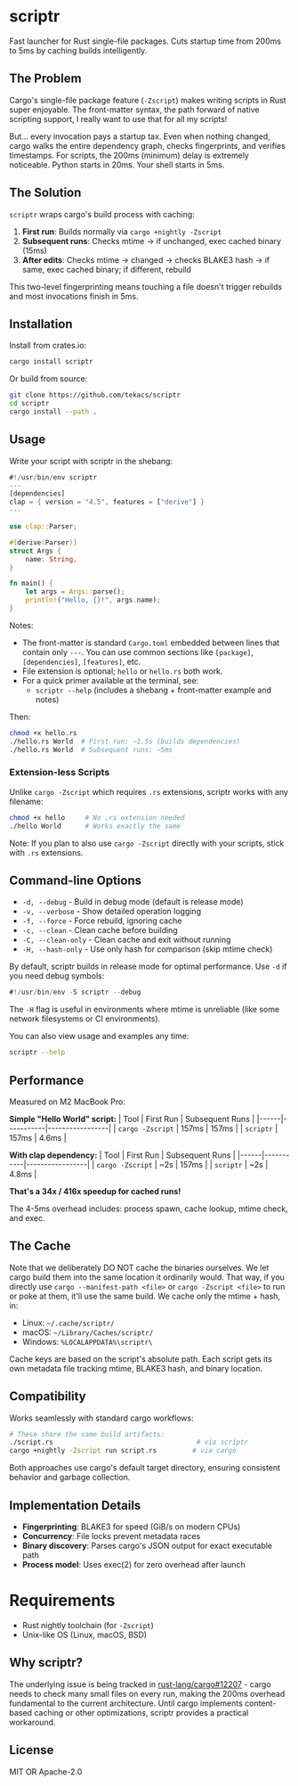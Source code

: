 # scriptr

Fast launcher for Rust single-file packages. Cuts startup time from 200ms to 5ms by caching builds intelligently.

## The Problem

Cargo's single-file package feature (`-Zscript`) makes writing scripts in Rust super enjoyable. The front-matter syntax, the path forward of native scripting support, I really want to use that for all my scripts!

But... every invocation pays a startup tax. Even when nothing changed, cargo walks the entire dependency graph, checks fingerprints, and verifies timestamps. For scripts, the 200ms (minimum) delay is extremely noticeable. Python starts in 20ms. Your shell starts in 5ms.

## The Solution

`scriptr` wraps cargo's build process with caching:

1. **First run**: Builds normally via `cargo +nightly -Zscript`
2. **Subsequent runs**: Checks mtime → if unchanged, exec cached binary (15ms)
3. **After edits**: Checks mtime → changed → checks BLAKE3 hash → if same, exec cached binary; if different, rebuild

This two-level fingerprinting means touching a file doesn't trigger rebuilds and most invocations finish in 5ms.

## Installation

Install from crates.io:

```bash
cargo install scriptr
```

Or build from source:

```bash
git clone https://github.com/tekacs/scriptr
cd scriptr
cargo install --path .
```

## Usage

Write your script with scriptr in the shebang:

```rust
#!/usr/bin/env scriptr
---
[dependencies]
clap = { version = "4.5", features = ["derive"] }
---

use clap::Parser;

#[derive(Parser)]
struct Args {
    name: String,
}

fn main() {
    let args = Args::parse();
    println!("Hello, {}!", args.name);
}
```

Notes:
- The front-matter is standard `Cargo.toml` embedded between lines that contain only `---`. You can use common sections like `[package]`, `[dependencies]`, `[features]`, etc.
- File extension is optional; `hello` or `hello.rs` both work.
- For a quick primer available at the terminal, see:
  - `scriptr --help` (includes a shebang + front-matter example and notes)

Then:

```bash
chmod +x hello.rs
./hello.rs World  # First run: ~1.5s (builds dependencies)
./hello.rs World  # Subsequent runs: ~5ms
```

### Extension-less Scripts

Unlike `cargo -Zscript` which requires `.rs` extensions, scriptr works with any filename:

```bash
chmod +x hello     # No .rs extension needed
./hello World      # Works exactly the same
```

Note: If you plan to also use `cargo -Zscript` directly with your scripts, stick with `.rs` extensions.

## Command-line Options

- `-d, --debug` - Build in debug mode (default is release mode)
- `-v, --verbose` - Show detailed operation logging  
- `-f, --force` - Force rebuild, ignoring cache
- `-c, --clean` - Clean cache before building
- `-C, --clean-only` - Clean cache and exit without running
- `-H, --hash-only` - Use only hash for comparison (skip mtime check)

By default, scriptr builds in release mode for optimal performance. Use `-d` if you need debug symbols:

```rust
#!/usr/bin/env -S scriptr --debug
```

The `-H` flag is useful in environments where mtime is unreliable (like some network filesystems or CI environments).

You can also view usage and examples any time:

```bash
scriptr --help
```

## Performance

Measured on M2 MacBook Pro:

**Simple "Hello World" script:**
| Tool | First Run | Subsequent Runs |
|------|-----------|-----------------|
| `cargo -Zscript` | 157ms | 157ms |
| `scriptr` | 157ms | 4.6ms |

**With clap dependency:**
| Tool | First Run | Subsequent Runs |
|------|-----------|-----------------|
| `cargo -Zscript` | ~2s | 157ms |
| `scriptr` | ~2s | 4.8ms |

**That's a 34x / 416x speedup for cached runs!**

The 4-5ms overhead includes: process spawn, cache lookup, mtime check, and exec.

## The Cache

Note that we deliberately DO NOT cache the binaries ourselves. We let cargo build them into the same location it ordinarily would. That way, if you directly use `cargo --manifest-path <file>` or `cargo -Zscript <file>` to run or poke at them, it'll use the same build. We cache only the mtime + hash, in:

- Linux: `~/.cache/scriptr/`
- macOS: `~/Library/Caches/scriptr/`
- Windows: `%LOCALAPPDATA%\scriptr\`

Cache keys are based on the script's absolute path. Each script gets its own metadata file tracking mtime, BLAKE3 hash, and binary location.

## Compatibility

Works seamlessly with standard cargo workflows:

```bash
# These share the same build artifacts:
./script.rs                                    # via scriptr
cargo +nightly -Zscript run script.rs         # via cargo
```

Both approaches use cargo's default target directory, ensuring consistent behavior and garbage collection.

## Implementation Details

- **Fingerprinting**: BLAKE3 for speed (GiB/s on modern CPUs)
- **Concurrency**: File locks prevent metadata races
- **Binary discovery**: Parses cargo's JSON output for exact executable path
- **Process model**: Uses exec(2) for zero overhead after launch

# Requirements

- Rust nightly toolchain (for `-Zscript`)
- Unix-like OS (Linux, macOS, BSD)

## Why scriptr?

The underlying issue is being tracked in [rust-lang/cargo#12207](https://github.com/rust-lang/cargo/issues/12207) - cargo needs to check many small files on every run, making the 200ms overhead fundamental to the current architecture. Until cargo implements content-based caching or other optimizations, scriptr provides a practical workaround.

## License

MIT OR Apache-2.0
